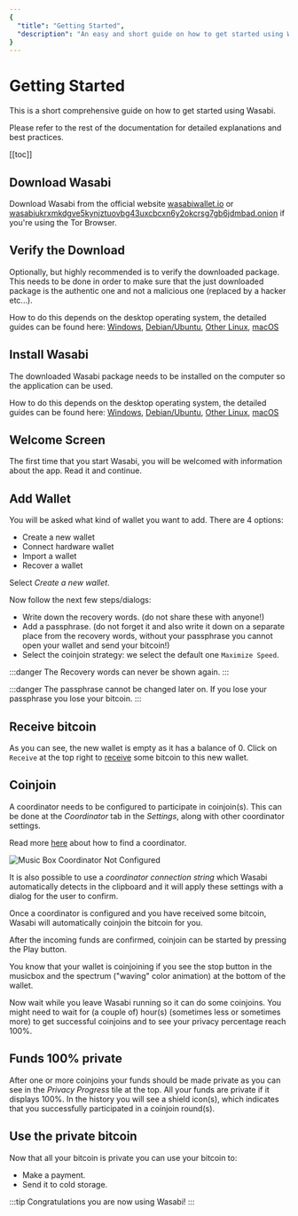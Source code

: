 ```yaml
---
{
  "title": "Getting Started",
  "description": "An easy and short guide on how to get started using Wasabi Wallet. This is the Wasabi documentation, an archive of knowledge about the open-source, non-custodial and privacy-focused Bitcoin wallet for desktop."
}
---
```


# Getting Started

This is a short comprehensive guide on how to get started using Wasabi.

Please refer to the rest of the documentation for detailed explanations and best practices.

[[toc]]

## Download Wasabi

Download Wasabi from the official website [wasabiwallet.io](https://wasabiwallet.io) or [wasabiukrxmkdgve5kynjztuovbg43uxcbcxn6y2okcrsg7gb6jdmbad.onion](http://wasabiukrxmkdgve5kynjztuovbg43uxcbcxn6y2okcrsg7gb6jdmbad.onion) if you're using the Tor Browser.

## Verify the Download

Optionally, but highly recommended is to verify the downloaded package.
This needs to be done in order to make sure that the just downloaded package is the authentic one and not a malicious one (replaced by a hacker etc...).

How to do this depends on the desktop operating system, the detailed guides can be found here: [Windows](/using-wasabi/InstallPackage.md#windows), [Debian/Ubuntu](/using-wasabi/InstallPackage.md#debian-and-ubuntu), [Other Linux](/using-wasabi/InstallPackage.md#other-linux), [macOS](/using-wasabi/InstallPackage.md#macos)

## Install Wasabi

The downloaded Wasabi package needs to be installed on the computer so the application can be used.

How to do this depends on the desktop operating system, the detailed guides can be found here: [Windows](/using-wasabi/InstallPackage.md#windows), [Debian/Ubuntu](/using-wasabi/InstallPackage.md#debian-and-ubuntu), [Other Linux](/using-wasabi/InstallPackage.md#other-linux), [macOS](/using-wasabi/InstallPackage.md#macos)

## Welcome Screen

The first time that you start Wasabi, you will be welcomed with information about the app.
Read it and continue.

## Add Wallet

You will be asked what kind of wallet you want to add.
There are 4 options:
- Create a new wallet
- Connect hardware wallet
- Import a wallet
- Recover a wallet

Select _Create a new wallet_.

Now follow the next few steps/dialogs: 
- Write down the recovery words. (do not share these with anyone!)
- Add a passphrase. (do not forget it and also write it down on a separate place from the recovery words, without your passphrase you cannot open your wallet and send your bitcoin!)
- Select the coinjoin strategy: we select the default one `Maximize Speed`.

:::danger
The Recovery words can never be shown again.
:::

:::danger
The passphrase cannot be changed later on.
If you lose your passphrase you lose your bitcoin.
:::

## Receive bitcoin

As you can see, the new wallet is empty as it has a balance of 0.
Click on `Receive` at the top right to [receive](/using-wasabi/Receive.md) some bitcoin to this new wallet.

## Coinjoin

A coordinator needs to be configured to participate in coinjoin(s).
This can be done at the _Coordinator_ tab in the _Settings_, along with other coordinator settings.

Read more [here](/FAQ/FAQ-UseWasabi.html#how-do-i-find-a-coordinator) about how to find a coordinator.

![Music Box Coordinator Not Configured](/MusicBoxCoordinatorNotConfigured.png "Music Box Coordinator Not Configured")

It is also possible to use a _coordinator connection string_ which Wasabi automatically detects in the clipboard and it will apply these settings with a dialog for the user to confirm.

Once a coordinator is configured and you have received some bitcoin, Wasabi will automatically coinjoin the bitcoin for you.

After the incoming funds are confirmed, coinjoin can be started by pressing the Play button.

You know that your wallet is coinjoining if you see the stop button in the musicbox and the spectrum ("waving" color animation) at the bottom of the wallet.

Now wait while you leave Wasabi running so it can do some coinjoins.
You might need to wait for (a couple of) hour(s) (sometimes less or sometimes more) to get successful coinjoins and to see your privacy percentage reach 100%.

## Funds 100% private

After one or more coinjoins your funds should be made private as you can see in the _Privacy Progress_ tile at the top.
All your funds are private if it displays 100%.
In the history you will see a shield icon(s), which indicates that you successfully participated in a coinjoin round(s).

## Use the private bitcoin

Now that all your bitcoin is private you can use your bitcoin to:
- Make a payment.
- Send it to cold storage.

:::tip
Congratulations you are now using Wasabi!
:::

